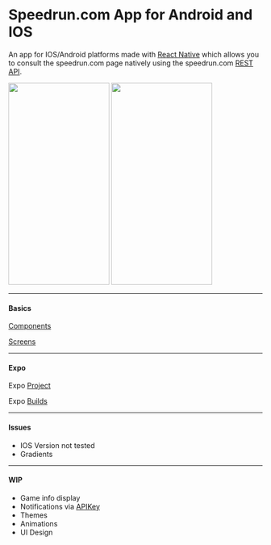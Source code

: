 # Speedrun.com App for Android and IOS

An app for IOS/Android platforms made with [React Native](https://reactnative.dev/) which allows you to consult the speedrun.com page natively using the speedrun.com [REST API](https://github.com/speedruncomorg/api).

<img src="https://github.com/Asiern/Speerun.comApp/blob/master/Home.jpeg" width="200" height="400"/>
<img src="https://github.com/Asiern/Speerun.comApp/blob/master/Profile.jpeg" width="200" height="400"/>

---

#### Basics

[Components](https://github.com/Asiern/Speerun.comApp/blob/master/Readme/Components.md)

[Screens](https://github.com/Asiern/Speerun.comApp/blob/master/Readme/Screens.md)

---

#### Expo

Expo [Project](https://expo.io/dashboard/asiern/speedruncomapp)

Expo [Builds](https://expo.io/dashboard/asiern/speedruncomapp/builds)

---

#### Issues

- IOS Version not tested
- Gradients

---

#### WIP

- Game info display
- Notifications via [APIKey](https://github.com/speedruncomorg/api/blob/master/authentication.md)
- Themes
- Animations
- UI Design
